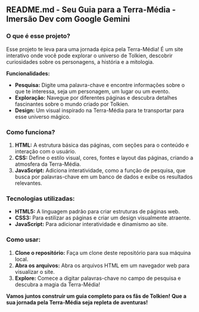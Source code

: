 ## **README.md - Seu Guia para a Terra-Média** - Imersão Dev com Google Gemini

### **O que é esse projeto?**

Esse projeto te leva para uma jornada épica pela Terra-Média! É um site interativo onde você pode explorar o universo de Tolkien, descobrir curiosidades sobre os personagens, a história e a mitologia. 

**Funcionalidades:**

* **Pesquisa:** Digite uma palavra-chave e encontre informações sobre o que te interessa, seja um personagem, um lugar ou um evento.
* **Exploração:** Navegue por diferentes páginas e descubra detalhes fascinantes sobre o mundo criado por Tolkien.
* **Design:** Um visual inspirado na Terra-Média para te transportar para esse universo mágico.

### **Como funciona?**

1. **HTML:** A estrutura básica das páginas, com seções para o conteúdo e interação com o usuário.
2. **CSS:** Define o estilo visual, cores, fontes e layout das páginas, criando a atmosfera da Terra-Média.
3. **JavaScript:** Adiciona interatividade, como a função de pesquisa, que busca por palavras-chave em um banco de dados e exibe os resultados relevantes.

### **Tecnologias utilizadas:**

* **HTML5:** A linguagem padrão para criar estruturas de páginas web.
* **CSS3:** Para estilizar as páginas e criar um design visualmente atraente.
* **JavaScript:** Para adicionar interatividade e dinamismo ao site.

### **Como usar:**

1. **Clone o repositório:** Faça um clone deste repositório para sua máquina local.
2. **Abra os arquivos:** Abra os arquivos HTML em um navegador web para visualizar o site.
3. **Explore:** Comece a digitar palavras-chave no campo de pesquisa e descubra a magia da Terra-Média!

**Vamos juntos construir um guia completo para os fãs de Tolkien!**
**Que a sua jornada pela Terra-Média seja repleta de aventuras!** ️
